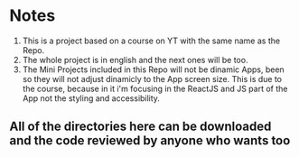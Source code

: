 # Notes

1. This is a project based on a course on YT with the same name as the Repo.
2. The whole project is in english and the next ones will be too.
3. The Mini Projects included in this Repo will not be dinamic Apps, been so they will not adjust dinamicly to the App screen size. This is due to the course, because in it i'm focusing in the ReactJS and JS part of the App not the styling and accessibility.

## All of the directories here can be downloaded and the code reviewed by anyone who wants too

